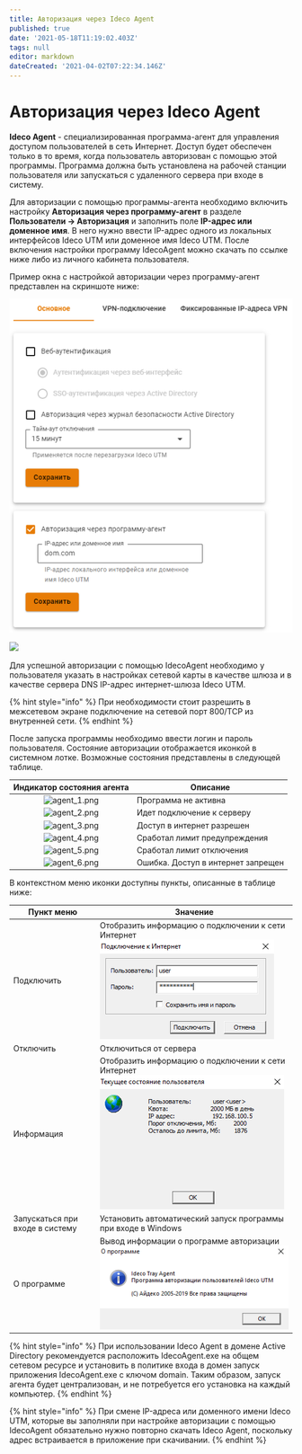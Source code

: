 ```yaml
---
title: Авторизация через Ideco Agent
published: true
date: '2021-05-18T11:19:02.403Z'
tags: null
editor: markdown
dateCreated: '2021-04-02T07:22:34.146Z'
---
```


# Авторизация через Ideco Agent

**Ideco Agent** - специализированная программа-агент для управления доступом пользователей в сеть Интернет. Доступ будет обеспечен только в то время, когда пользователь авторизован с помощью этой программы. Программа должна быть установлена на рабочей станции пользователя или запускаться с удаленного сервера при входе в систему.

Для авторизации с помощью программы-агента необходимо включить настройку **Авторизация через программу-агент** в разделе **Пользователи -> Авторизация** и заполнить поле **IP-адрес или доменное имя**. В него нужно ввести IP-адрес одного из локальных интерфейсов Ideco UTM или доменное имя Ideco UTM. После включения настройки программу IdecoAgent можно скачать по ссылке ниже либо из личного кабинета пользователя.

Пример окна с настройкой авторизации через программу-агент представлен на скриншоте ниже:

![](../../../.gitbook/assets/agent.png)

![](../../../.gitbook/assets/download\_agent.png)

Для успешной авторизации с помощью IdecoAgent необходимо у пользователя указать в настройках сетевой карты в качестве шлюза и в качестве сервера DNS IP-адрес интернет-шлюза Ideco UTM.

{% hint style="info" %}
При необходимости стоит разрешить в межсетевом экране подключение на сетевой порт 800/TCP из внутренней сети.
{% endhint %}

После запуска программы необходимо ввести логин и пароль пользователя. Состояние авторизации отображается иконкой в системном лотке. Возможные состояния представлены в следующей таблице.

|               Индикатор состояния агента               | Описание                           |
| :----------------------------------------------------: | ---------------------------------- |
| ![agent\_1.png](../../../.gitbook/assets/agent\_1.png) | Программа не активна               |
| ![agent\_2.png](../../../.gitbook/assets/agent\_2.png) | Идет подключение к серверу         |
| ![agent\_3.png](../../../.gitbook/assets/agent\_3.png) | Доступ в интернет разрешен         |
| ![agent\_4.png](../../../.gitbook/assets/agent\_4.png) | Сработал лимит предупреждения      |
| ![agent\_5.png](../../../.gitbook/assets/agent\_5.png) | Сработал лимит отключения          |
| ![agent\_6.png](../../../.gitbook/assets/agent\_6.png) | Ошибка. Доступ в интернет запрещен |

В контекстном меню иконки доступны пункты, описанные в таблице ниже:

| Пункт меню                      | Значение                                                                                                                                                            |
| ------------------------------- | ------------------------------------------------------------------------------------------------------------------------------------------------------------------- |
| Подключить                      | Отобразить информацию о подключении к сети Интернет ![инфа\_о\_квоте.png](<../../../.gitbook/assets/11436167 (1) (1) (1).png>)                                      |
| Отключить                       | Отключиться от сервера                                                                                                                                              |
| Информация                      | Отобразить информацию о подключении к сети Интернет ![инфа\_о\_квоте.png](<../../../.gitbook/assets/quota-windows2 (1).png>)                                        |
| Запускаться при входе в систему | Установить автоматический запуск программы при входе в Windows                                                                                                      |
| О программе                     | Вывод информации о программе авторизации ![о\_проге.png](<../../../.gitbook/assets/about-7-9- (1) (2) (2) (2) (2) (2) (2) (2) (3) (3) (3) (3) (1) (1) (1) (1).png>) |

{% hint style="info" %}
При использовании Ideco Agent в домене Active Directory рекомендуется расположить IdecoAgent.exe на общем сетевом ресурсе и установить в политике входа в домен запуск приложения IdecoAgent.exe с ключом domain. Таким образом, запуск агента будет централизован, и не потребуется его установка на каждый компьютер.
{% endhint %}

{% hint style="info" %}
При смене IP-адреса или доменного имени Ideco UTM, которые вы заполняли при настройке авторизации с помощью IdecoAgent обязательно нужно повторно скачать Ideco Agent, поскольку адрес встраивается в приложение при скачивании.
{% endhint %}
